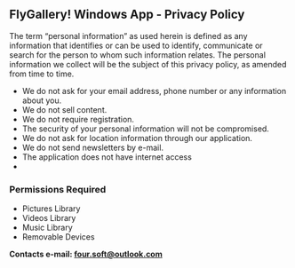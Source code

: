 ## **FlyGallery! Windows App - Privacy Policy**

The term “personal information” as used herein is defined as any information that identifies or can be used to identify, communicate or search for the person to whom such information relates. The personal information we collect will be the subject of this privacy policy, as amended from time to time.

- We do not ask for your email address, phone number or any information about you.
- We do not sell content.
- We do not require registration.
- The security of your personal information will not be compromised.
- We do not ask for location information through our application.
- We do not send newsletters by e-mail.
- The application does not have internet access
- 

### Permissions Required

- Pictures Library
- Videos Library
- Music Library
- Removable Devices

**Contacts e-mail:  [four.soft@outlook.com](mailto:four.soft@outlook.com)**